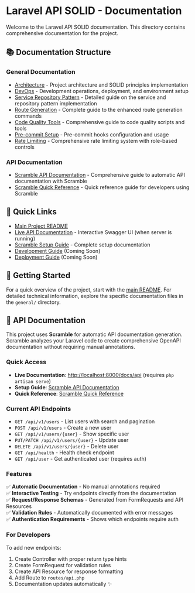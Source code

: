 # Laravel API SOLID - Documentation

Welcome to the Laravel API SOLID documentation. This directory contains comprehensive documentation for the project.

## 📚 Documentation Structure

### General Documentation

- [Architecture](./general/architecture.md) - Project architecture and SOLID principles implementation
- [DevOps](./general/devops.md) - Development operations, deployment, and environment setup
- [Service Repository Pattern](./general/service-repository-pattern.md) - Detailed guide on the service and repository pattern implementation
- [Route Generation](./general/route-generation.md) - Complete guide to the enhanced route generation commands
- [Code Quality Tools](./general/code-quality-tools.md) - Comprehensive guide to code quality scripts and tools
- [Pre-commit Setup](./general/pre-commit-setup.md) - Pre-commit hooks configuration and usage
- [Rate Limiting](./general/rate-limiting.md) - Comprehensive rate limiting system with role-based controls

### API Documentation

- [Scramble API Documentation](./general/scramble-api-documentation.md) - Comprehensive guide to automatic API documentation with Scramble
- [Scramble Quick Reference](./general/scramble-quick-reference.md) - Quick reference guide for developers using Scramble

## 🚀 Quick Links

- [Main Project README](../README.md)
- [Live API Documentation](http://localhost:8000/docs/api) - Interactive Swagger UI (when server is running)
- [Scramble Setup Guide](./general/scramble-api-documentation.md) - Complete setup documentation
- [Development Guide](./development/) (Coming Soon)
- [Deployment Guide](./deployment/) (Coming Soon)

## 📖 Getting Started

For a quick overview of the project, start with the [main README](../README.md). For detailed technical information, explore the specific documentation files in the `general/` directory.

## 🔗 API Documentation

This project uses **Scramble** for automatic API documentation generation. Scramble analyzes your Laravel code to create comprehensive OpenAPI documentation without requiring manual annotations.

### Quick Access

- **Live Documentation**: [http://localhost:8000/docs/api](http://localhost:8000/docs/api) (requires `php artisan serve`)
- **Setup Guide**: [Scramble API Documentation](./general/scramble-api-documentation.md)
- **Quick Reference**: [Scramble Quick Reference](./general/scramble-quick-reference.md)

### Current API Endpoints

- `GET /api/v1/users` - List users with search and pagination
- `POST /api/v1/users` - Create a new user
- `GET /api/v1/users/{user}` - Show specific user
- `PUT/PATCH /api/v1/users/{user}` - Update user
- `DELETE /api/v1/users/{user}` - Delete user
- `GET /api/health` - Health check endpoint
- `GET /api/user` - Get authenticated user (requires auth)

### Features

✅ **Automatic Documentation** - No manual annotations required  
✅ **Interactive Testing** - Try endpoints directly from the documentation  
✅ **Request/Response Schemas** - Generated from FormRequests and API Resources  
✅ **Validation Rules** - Automatically documented with error messages  
✅ **Authentication Requirements** - Shows which endpoints require auth

### For Developers

To add new endpoints:

1. Create Controller with proper return type hints
2. Create FormRequest for validation rules
3. Create API Resource for response formatting
4. Add Route to `routes/api.php`
5. Documentation updates automatically ✨
